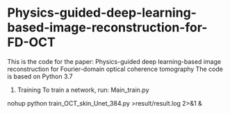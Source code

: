 # Physics-guided-deep-learning-based-image-reconstruction-for-FD-OCT
This is the code for the paper: Physics-guided deep learning-based image reconstruction for Fourier-domain optical coherence tomography
The code is based on Python 3.7

1. Training
To train a network, run:
Main_train.py

nohup python train_OCT_skin_Unet_384.py >result/result.log 2>&1 &

